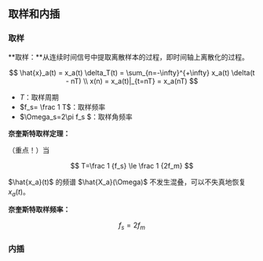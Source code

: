 ## 取样和内插

### 取样

**取样：**从连续时间信号中提取离散样本的过程，即时间轴上离散化的过程。

$$
\hat{x}_a(t) = x_a(t) \delta_T(t) = \sum_{n=-\infty}^{+\infty} x_a(t) \delta(t - nT) \\
x(n) = x_a(t)|_{t=nT} = x_a(nT)
$$

- $T$：取样周期
- $f_s= \frac 1 T$：取样频率
- $\Omega_s=2\pi f_s $：取样角频率

**奈奎斯特取样定理：**

（重点！）当

$$
T=\frac 1 {f_s} \le \frac 1 {2f_m}
$$

$\hat{x_a}(t)$ 的频谱 $\hat{X_a}(\Omega)$ 不发生混叠，可以不失真地恢复 $x_a(t)$。

**奈奎斯特取样频率：**

$$
f_s = 2f_m
$$

### 内插

